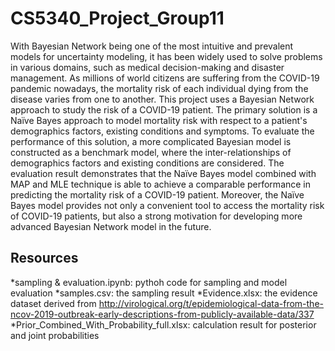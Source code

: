 # CS5340_Project_Group11

 With Bayesian Network being one of the most intuitive and prevalent models for uncertainty modeling, it has been widely used to solve problems in various domains, such as medical decision-making and disaster management. As millions of world citizens are suffering from the COVID-19 pandemic nowadays, the mortality risk of each individual dying from the disease varies from one to another. This project uses a Bayesian Network approach to study the risk of a COVID-19 patient. The primary solution is a Naïve Bayes approach to model mortality risk with respect to a patient's demographics factors, existing conditions and symptoms. To evaluate the performance of this solution, a more complicated Bayesian model is constructed as a benchmark model, where the inter-relationships of demographics factors and existing conditions are considered. The evaluation result demonstrates that the Naïve Bayes model combined with MAP and MLE technique is able to achieve a comparable performance in predicting the mortality risk of a COVID-19 patient. Moreover, the Naïve Bayes model provides not only a convenient tool to access the mortality risk of COVID-19 patients, but also a strong motivation for developing more advanced Bayesian Network model in the future.

 ## Resources

 *sampling & evaluation.ipynb: pythoh code for sampling and model evaluation
 *samples.csv: the sampling result
 *Evidence.xlsx: the evidence dataset derived from http://virological.org/t/epidemiological-data-from-the-ncov-2019-outbreak-early-descriptions-from-publicly-available-data/337
 *Prior_Combined_With_Probability_full.xlsx: calculation result for posterior and joint probabilities

